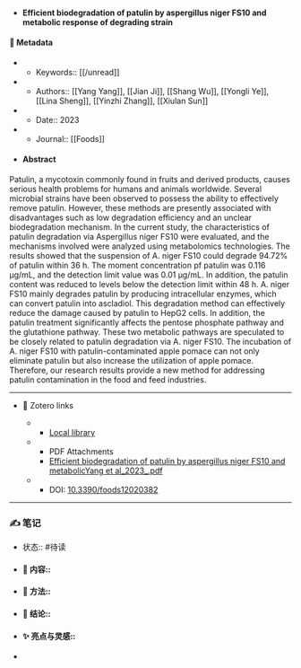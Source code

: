 - #### Efficient biodegradation of patulin by aspergillus niger FS10 and metabolic response of degrading strain

#### 🔢 Metadata

  - * Keywords:: [[/unread]]

  - * Authors:: [[Yang Yang]], [[Jian Ji]], [[Shang Wu]], [[Yongli Ye]], [[Lina Sheng]], [[Yinzhi Zhang]], [[Xiulan Sun]]

  - * Date:: 2023

  - * Journal:: [[Foods]]

- #### Abstract

Patulin, a mycotoxin commonly found in fruits and derived products, causes serious health problems for humans and animals worldwide. Several microbial strains have been observed to possess the ability to effectively remove patulin. However, these methods are presently associated with disadvantages such as low degradation efficiency and an unclear biodegradation mechanism. In the current study, the characteristics of patulin degradation via Aspergillus niger FS10 were evaluated, and the mechanisms involved were analyzed using metabolomics technologies. The results showed that the suspension of A. niger FS10 could degrade 94.72% of patulin within 36 h. The moment concentration pf patulin was 0.116 &mu;g/mL, and the detection limit value was 0.01 &mu;g/mL. In addition, the patulin content was reduced to levels below the detection limit within 48 h. A. niger FS10 mainly degrades patulin by producing intracellular enzymes, which can convert patulin into ascladiol. This degradation method can effectively reduce the damage caused by patulin to HepG2 cells. In addition, the patulin treatment significantly affects the pentose phosphate pathway and the glutathione pathway. These two metabolic pathways are speculated to be closely related to patulin degradation via A. niger FS10. The incubation of A. niger FS10 with patulin-contaminated apple pomace can not only eliminate patulin but also increase the utilization of apple pomace. Therefore, our research results provide a new method for addressing patulin contamination in the food and feed industries.


---

- 🔗 Zotero links

  - * [Local library](zotero://select/items/1_MMJTZBGT)

  - * PDF Attachments
	- [Efficient biodegradation of patulin by aspergillus niger FS10 and metabolicYang et al_2023_.pdf](zotero://open-pdf/library/items/FXVD5H7Y)

  - * DOI: [10.3390/foods12020382](https://doi.org/10.3390/foods12020382)

---

### ✍️ 笔记

  - 状态:: #待读

* 
  #### 📖 内容:: 
* 
  #### 🧫 方法:: 
* 
  #### 💽 结论:: 
* 
  #### ✨ 亮点与灵感:: 
* 
